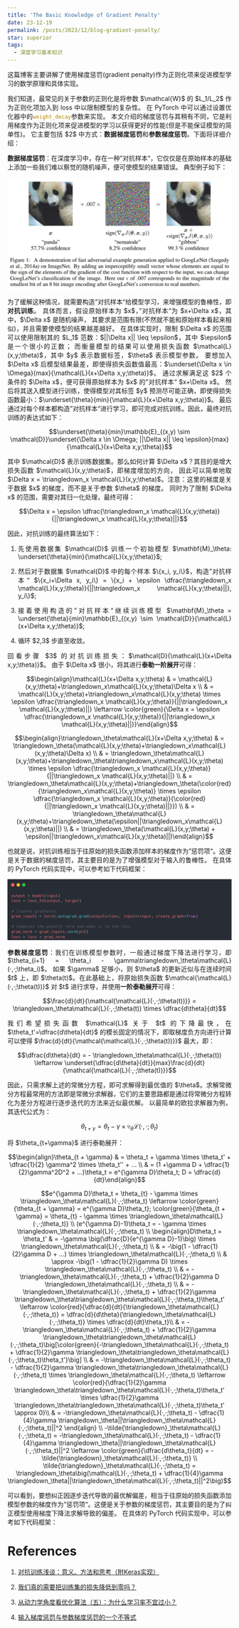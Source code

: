 ```yaml
---
title: 'The Basic Knowledge of Gradient Penalty'
date: 23-12-19
permalink: /posts/2023/12/blog-gradient-penalty/
star: superior
tags:
  - 深度学习基本知识
---
```


<p style="text-align:justify; text-justify:inter-ideograph;">这篇博客主要讲解了使用梯度惩罚(gradient penalty)作为正则化项来促进模型学习的数学原理和具体实现。</p>

<p style="text-align:justify; text-justify:inter-ideograph;">我们知道，最常见的关于参数的正则化是将参数 $\mathcal{W}$ 的 $L_1/L_2$ 作为正则化项加入到 loss 中以限制模型的复杂性。
在 PyTorch 中可以通过设置优化器中的<code style="color: #B58900">weight_decay</code>参数来实现。
本文介绍的梯度惩罚与其稍有不同，它是利用梯度作为正则化项来促进模型的学习以获得更好的性能(但是不能保证模型的简单性)。
它主要包括 $2$ 中方式：<b>数据梯度惩罚</b>和<b>参数梯度惩罚</b>。下面将详细介绍：</p>

<p style="text-align:justify; text-justify:inter-ideograph;"><b>数据梯度惩罚</b>：在深度学习中，存在一种”对抗样本“，它仅仅是在原始样本的基础上添加一些我们难以察觉的随机噪声，便可使模型的结果错误。
典型例子如下：</p>

![adversarial example](/images/adversarial_example.png)

<p style="text-align:justify; text-justify:inter-ideograph;">为了缓解这种情况，就需要构造”对抗样本“给模型学习，来增强模型的鲁棒性，即<b>对抗训练</b>。
具体而言，假设原始样本为 $x$，”对抗样本“为 $x+\Delta x$，其中，$\Delta x$ 是随机噪声，
其要求是范围有限(不然就不能和原始样本看起来相似)，并且需要使模型的结果越差越好。
在具体实现时，限制 $\Delta x$ 的范围可以使用限制其的 $L_1$ 范数：$||\Delta x|| \leq \epsilon$，其中 $\epsilon$ 是一个很小的正数；
而衡量模型的结果可以使用损失函数 $\mathcal{L}(x,y;\theta)$，其中 $y$ 表示数据标签，$\theta$ 表示模型参数。
要想加入 $\Delta x$ 后模型结果最差，即使得损失函数值最高：$\underset{\Delta x \in \Omega}{max}{\mathcal{L}(x+\Delta x,y;\theta)}$。
通过求解满足这 $2$ 个条件的 $\Delta x$，便可获得原始样本为 $x$ 的”对抗样本“ $x+\Delta x$。
然后将其送入模型进行训练，使得模型对其标签 $y$ 预测尽可能正确，即使得损失函数最小：$\underset{\theta}{min}{\mathcal{L}(x+\Delta x,y;\theta)}$。
最后通过对每个样本都构造”对抗样本“进行学习，即可完成对抗训练。因此，最终对抗训练的表达式如下：</p>

$$\underset{\theta}{min}\mathbb{E}_{(x,y) \sim \mathcal{D}}\underset{\Delta x \in \Omega; ||\Delta x|| \leq \epsilon}{max}{\mathcal{L}(x+\Delta x,y;\theta)}$$

<p style="text-align:justify; text-justify:inter-ideograph;">其中 $\mathcal{D}$ 表示训练数据集。那么如何计算 $\Delta x$？其目的是增大损失函数 $\mathcal{L}(x,y;\theta)$，即梯度增加的方向，
因此可以简单地取 $\Delta x = \triangledown_x \mathcal{L}(x,y;\theta)$。注意：这里的梯度是关于数据 $x$ 的梯度，而不是关于参数 $\theta$ 的梯度。
同时为了限制 $\Delta x$ 的范围，需要对其归一化处理，最终可得：</p>

$$\Delta x = \epsilon \dfrac{\triangledown_x \mathcal{L}(x,y;\theta)}{||\triangledown_x \mathcal{L}(x,y;\theta)||}$$

<p style="text-align:justify; text-justify:inter-ideograph;">因此，对抗训练的最终算法如下：</p>

1. <p style="text-align:justify; text-justify:inter-ideograph;">先使用数据集 $\mathcal{D}$ 训练一个初始模型 $\mathbf{M}_\theta: \underset{\theta}{min}{\mathcal{L}(x,y;\theta)}$;
2. <p style="text-align:justify; text-justify:inter-ideograph;">然后对于数据集 $\mathcal{D}$ 中的每个样本 $\{x_i, y_i\}$，构造”对抗样本“  $\{x_i+\Delta x, y_i\} = \{x_i + \epsilon \dfrac{\triangledown_x \mathcal{L}(x,y;\theta)}{||\triangledown_x \mathcal{L}(x,y;\theta)||}, y_i\}$;
3. <p style="text-align:justify; text-justify:inter-ideograph;">接着使用构造的”对抗样本“继续训练模型 $\mathbf{M}_\theta = \underset{\theta}{min}\mathbb{E}_{(x,y) \sim \mathcal{D}}{\mathcal{L}(x+\Delta x,y;\theta)}$;
4. <p style="text-align:justify; text-justify:inter-ideograph;">循环 $2,3$ 步直至收敛。</p>

<p style="text-align:justify; text-justify:inter-ideograph;">回看步骤 $3$ 的对抗训练损失：$\mathcal{D}{\mathcal{L}(x+\Delta x,y;\theta)}$。
由于 $\Delta x$ 很小，将其进行<b>泰勒一阶展开</b>可得：</p>

$$\begin{align}\mathcal{L}(x+\Delta x,y;\theta) & = \mathcal{L}(x,y;\theta)+\triangledown_x\mathcal{L}(x,y;\theta)\Delta x \\
& = \mathcal{L}(x,y;\theta)+\triangledown_x\mathcal{L}(x,y;\theta) \times \epsilon \dfrac{\triangledown_x \mathcal{L}(x,y;\theta)}{||\triangledown_x \mathcal{L}(x,y;\theta)||} \leftarrow \color{green}{\Delta x = \epsilon \dfrac{\triangledown_x \mathcal{L}(x,y;\theta)}{||\triangledown_x \mathcal{L}(x,y;\theta)||}}\end{align}$$

$$\begin{align}\triangledown_\theta\mathcal{L}(x+\Delta x,y;\theta) & = \triangledown_\theta(\mathcal{L}(x,y;\theta)+\triangledown_x\mathcal{L}(x,y;\theta)\Delta x) \\
& = \triangledown_\theta\mathcal{L}(x,y;\theta)+\triangledown_\theta\triangledown_x\mathcal{L}(x,y;\theta) \times \epsilon \dfrac{\triangledown_x \mathcal{L}(x,y;\theta)}{||\triangledown_x \mathcal{L}(x,y;\theta)||} \\
& = \triangledown_\theta\mathcal{L}(x,y;\theta)+\triangledown_\theta(\color{red}{\triangledown_x\mathcal{L}(x,y;\theta)} \times \epsilon \dfrac{\triangledown_x \mathcal{L}(x,y;\theta)}{\color{red}{||\triangledown_x \mathcal{L}(x,y;\theta)||}}) \\
& = \triangledown_\theta\mathcal{L}(x,y;\theta)+\triangledown_\theta(\epsilon||\triangledown_x\mathcal{L}(x,y;\theta)||) \\
& = \triangledown_\theta(\mathcal{L}(x,y;\theta) + \epsilon||\triangledown_x\mathcal{L}(x,y;\theta)||)\end{align}$$

<p style="text-align:justify; text-justify:inter-ideograph;">也就是说，对抗训练相当于往原始的损失函数添加样本的梯度作为”惩罚项“。这便是关于数据的梯度惩罚，其主要目的是为了增强模型对于输入的鲁棒性。
在具体的 PyTorch 代码实现中，可以参考如下代码框架：</p>

![data penalty gradient code](/images/data_gradient_penalty.png)

<p style="text-align:justify; text-justify:inter-ideograph;"><b>参数梯度惩罚</b>：我们在训练模型参数时，一般通过梯度下降法进行学习，即 $\theta_{i+1} = \theta_i - \gamma\triangledown_\theta\mathcal{L}(·,·;\theta_i)$。
如果 $\gamma$ 足够小，则 $\theta$ 的更新近似与在连续时间 $t$ 上，即 $\theta(t)$。在此基础上，将原始损失函数 $\mathcal{\mathcal{L}(·,·;\theta(t))}$ 对 $t$ 进行求导，并使用<b>一阶泰勒展开</b>可得：</p>

$$\frac{d}{dt}{\mathcal{\mathcal{L}(·,·;\theta(t))}} = \triangledown_\theta\mathcal{L}(·,·;\theta(t)) \times \dfrac{d\theta}{dt}$$

<p style="text-align:justify; text-justify:inter-ideograph;">我们希望损失函数 $\mathcal{L}$ 关于 $t$ 的下降最快，在 $\theta_t'=\dfrac{d\theta}{dt}$ 的模长固定的情况下，即取梯度负方向进行计算可以使得 $\frac{d}{dt}{\mathcal{\mathcal{L}(·,·;\theta(t))}}$ 最大，即：</p>

$$\dfrac{d\theta}{dt} = - \triangledown_\theta\mathcal{L}(·,·;\theta(t)) \leftarrow \underset{\dfrac{d\theta}{dt}}{max}\frac{d}{dt}{\mathcal{\mathcal{L}(·,·;\theta(t))}}$$

<p style="text-align:justify; text-justify:inter-ideograph;">因此，只需求解上述的常微分方程，即可求解得到最优值的 $\theta$。求解常微分方程最常用的方法即是常微分求解器，它们的主要思路都是通过将常微分方程转化为差分方程进行逐步迭代的方法来近似最优解。
以最简单的欧拉求解器为例，其迭代公式为：</p>

$$\theta_{t + \gamma} = \theta_{t} - \gamma \times \triangledown_\theta\mathcal{L}(·,·;\theta_t)$$

<p style="text-align:justify; text-justify:inter-ideograph;">将 $\theta_{t+\gamma}$ 进行泰勒展开：</p>

$$\begin{align}\theta_{t + \gamma} & = \theta_t + \gamma \times \theta_t' + \dfrac{1}{2} \gamma^2 \times \theta_t'' + ... \\
& = (1  +\gamma D + \dfrac{1}{2}\gamma^2D^2 + ...)\theta_t = e^{\gamma D}\theta_t; D = \dfrac{d}{dt}\end{align}$$

$$e^{\gamma D}\theta_t = \theta_{t} - \gamma \times \triangledown_\theta\mathcal{L}(·,·;\theta_t) \leftarrow \color{green}{\theta_{t + \gamma} = e^{\gamma D}\theta_t}; \color{green}{\theta_{t + \gamma} = \theta_{t} - \gamma \times \triangledown_\theta\mathcal{L}(·,·;\theta_t)} \\
(e^{\gamma D}-1)\theta_t = - \gamma \times \triangledown_\theta\mathcal{L}(·,·;\theta_t) \\
\begin{align}D\theta_t = \theta_t' & = -\gamma \big(\dfrac{D}{e^{\gamma D}-1}\big) \times \triangledown_\theta\mathcal{L}(·,·;\theta_t) \\
& = -\big(1 - \dfrac{1}{2}\gamma D + ...) \times \triangledown_\theta\mathcal{L}(·,·;\theta_t) \\
& \approx -\big(1 - \dfrac{1}{2}\gamma D) \times \triangledown_\theta\mathcal{L}(·,·;\theta_t) \\
& = -\triangledown_\theta\mathcal{L}(·,·;\theta_t) + \dfrac{1}{2}\gamma D \triangledown_\theta\mathcal{L}(·,·;\theta_t) \\
& = -\triangledown_\theta\mathcal{L}(·,·;\theta_t) + \dfrac{1}{2}\gamma \triangledown_\theta\triangledown_\theta\mathcal{L}(·,·;\theta_t)\theta_t' \leftarrow \color{red}{\dfrac{d}{dt}{\triangledown_\theta\mathcal{L}(·,·;\theta_t)} = \dfrac{d}{d\theta}{\triangledown_\theta\mathcal{L}(·,·;\theta_t)} \times \dfrac{d}{dt}\theta_t}\\
& = -\triangledown_\theta\mathcal{L}(·,·;\theta_t) + \dfrac{1}{2}\gamma \triangledown_\theta\triangledown_\theta\mathcal{L}(·,·;\theta_t)\big[\color{green}{-\triangledown_\theta\mathcal{L}(·,·;\theta_t) + \dfrac{1}{2}\gamma \triangledown_\theta\triangledown_\theta\mathcal{L}(·,·;\theta_t)\theta_t'}\big] \\
& = -\triangledown_\theta\mathcal{L}(·,·;\theta_t) - \dfrac{1}{2}\gamma \triangledown_\theta\triangledown_\theta\mathcal{L}(·,·;\theta_t) \times \triangledown_\theta\mathcal{L}(·,·;\theta_t) \leftarrow \color{red}{\dfrac{1}{2}\gamma \triangledown_\theta\triangledown_\theta\mathcal{L}(·,·;\theta_t)\theta_t' \times \dfrac{1}{2}\gamma \triangledown_\theta\triangledown_\theta\mathcal{L}(·,·;\theta_t)\theta_t' \approx 0}\\
& = -\triangledown_\theta\mathcal{L}(·,·;\theta_t) - \dfrac{1}{4}\gamma \triangledown_\theta||\triangledown_\theta\mathcal{L}(·,·;\theta_t)||^2 \end{align} \\
-\tilde{\triangledown}_\theta\mathcal{L}(·,·;\theta_t) = -\triangledown_\theta\mathcal{L}(·,·;\theta_t) - \dfrac{1}{4}\gamma \triangledown_\theta||\triangledown_\theta\mathcal{L}(·,·;\theta_t)||^2 \leftarrow \color{green}{\dfrac{d\theta_t}{dt} = - \tilde{\triangledown}_\theta\mathcal{L}(·,·;\theta_t)} \\
\tilde{\triangledown}_\theta\mathcal{L}(·,·;\theta_t) = \triangledown_\theta\big(\mathcal{L}(·,·;\theta_t) + \dfrac{1}{4}\gamma \triangledown_\theta||\triangledown_\theta\mathcal{L}(·,·;\theta_t)||^2\big)$$

<p style="text-align:justify; text-justify:inter-ideograph;">可以看到，要想纠正因逐步迭代导致的最优解偏差，相当于往原始的损失函数添加模型参数的梯度作为”惩罚项“。这便是关于参数的梯度惩罚，其主要目的是为了纠正模型使用梯度下降法求解导致的偏差。
在具体的 PyTorch 代码实现中，可以参考如下代码框架：</p>

References
===

1. [对抗训练浅谈：意义、方法和思考（附Keras实现）](https://kexue.fm/archives/7234)

2. [我们真的需要把训练集的损失降低到零吗？](https://kexue.fm/archives/7643)

3. [从动力学角度看优化算法（五）：为什么学习率不宜过小？](https://kexue.fm/archives/7787)

4. [输入梯度惩罚与参数梯度惩罚的一个不等式](https://kexue.fm/archives/8796)